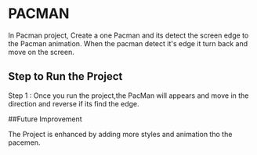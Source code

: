 # PACMAN
In Pacman project, Create a one Pacman and its detect the screen edge to the Pacman animation. When the pacman detect it's edge it turn back and move on the screen.
## Step to Run the Project 
Step 1 : Once you run the project,the PacMan will appears and move in the direction and reverse if its find the edge.


##Future Improvement 

The Project is enhanced by adding more styles and animation tho the pacemen.
